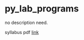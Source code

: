 # py_lab_programs
no description need.

syllabus pdf [link](http://www.gvpce.ac.in/syllabi/B.Tech%2019-20/PYTHON%20%20LAB(19-20).pdf)
